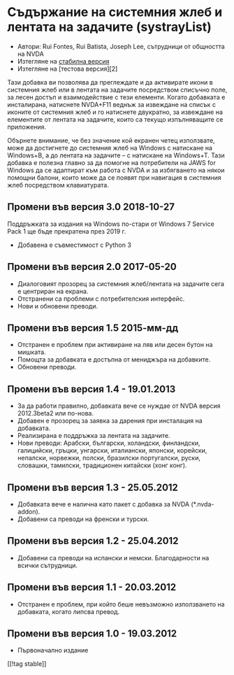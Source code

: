 # Съдържание на системния жлеб и лентата на задачите (systrayList) #

*   Автори: Rui Fontes, Rui Batista, Joseph Lee, сътрудници от общността на
    NVDA
*   Изтегляне на [стабилна версия][1]
*   Изтегляне на [тестова версия][2]

Тази добавка ви позволява да преглеждате и да активирате икони в системния
жлеб или в лентата на задачите посредством списъчно поле, за лесен достъп и
взаимодействие с тези елементи. Когато добавката е инсталирана, натиснете
NVDA+F11 веднъж за извеждане на списък с иконите от системния жлеб и го
натиснете двукратно, за извеждане на елементите от лентата на задачите,
които са текущо изпълняващите се приложения.

Обърнете внимание, че без значение кой екранен четец използвате, може да
достигнете до системния жлеб на Windows с натискане на Windows+B, а до
лентата на задачите – с натискане на Windows+T. Тази добавка е полезна
главно за да помогне на потребители на JAWS for Windows да се адаптират към
работа с NVDA и за избягването на някои помощни балони, които може да се
появят при навигация в системния жлеб посредством клавиатурата.

## Промени във версия 3.0 2018-10-27 ##

Поддръжката за издания на Windows по-стари от Windows 7 Service Pack 1 ще
бъде прекратена през 2019 г.

* Добавена е съвместимост с Python 3

## Промени във версия 2.0 2017-05-20 ##

* Диалоговият прозорец за системния жлеб/лентата на задачите сега е
  центриран на екрана.
* Отстранени са проблеми с потребителския интерфейс.
* Нови и обновени преводи.

## Промени във версия 1.5 2015-мм-дд ##

* Отстранен е проблем при активиране на ляв или десен бутон на мишката.
* Помощта за добавката е достъпна от мениджъра на добавките.
* Обновени преводи.

## Промени във версия 1.4 - 19.01.2013 ##

* За да работи правилно, добавката вече се нуждае от NVDA версия 2012.3beta2
  или по-нова.
* Добавен е прозорец за заявка за дарения при инсталация на добавката.
* Реализирана е поддръжка за лентата на задачите.
* Нови преводи: Арабски, български, холандски, финландски, галицийски,
  гръцки, унгарски, италиански, японски, корейски, непалски, норвежки,
  полски, бразилски португалски, руски, словашки, тамилски, традиционен
  китайски (хонг конг).

## Промени във версия 1.3 - 25.05.2012 ##

* Добавката вече е налична като пакет с добавка за NVDA (*.nvda-addon).
* Добавени са преводи на френски и турски.

## Промени във версия 1.2 - 25.04.2012 ##

* Добавени са преводи на испански и немски. Благодарности на всички
  сътрудници.

## Промени във версия 1.1 - 20.03.2012 ##

* Отстранен е проблем, при който беше невъзможно използването на добавката,
  когато липсва превод.

## Промени във версия 1.0 - 19.03.2012 ##

* Първоначално издание

[[!tag stable]]

[1]: https://addons.nvda-project.org/files/get.php?file=st
